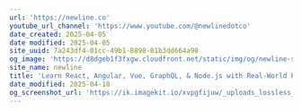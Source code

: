```yaml
---
url: 'https://newline.co'
youtube_url_channel: 'https://www.youtube.com/@newlinedotco'
date_created: 2025-04-05
date modified: 2025-04-05
site_uuid: 7a243df4-01cc-49b1-8898-01b3dd664a98
og_image: 'https://d8dgeb1f3fxgw.cloudfront.net/static/img/og/newline-site-twitter-card-dark.png'
site_name: newline
title: 'Learn React, Angular, Vue, GraphQL, & Node.js with Real-World Projects'
date_modified: 2025-04-18
og_screenshot_url: 'https://ik.imagekit.io/xvpgfijuw/_uploads_lossless_screenshots_20250527_Newline_og_screenshot.jpeg'
---
```


